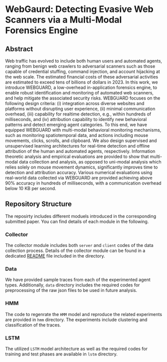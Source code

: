 # WebGaurd: Detecting Evasive Web Scanners via a Multi-Modal Forensics Engine

## Abstract
Web traffic has evolved to include both human users and automated agents, ranging from benign web crawlers to adversarial scanners such as those capable of credential stuffing, command injection, and account hijacking at the web scale. The estimated financial costs of these adversarial activities
are estimated to exceed tens of billions of dollars in 2023.
In this work, we introduce WEBGUARD, a low-overhead in-application forensics engine, to enable robust identification and monitoring of automated web scanners, and help mitigate the associated security risks. WEBGUARD focuses on the following design criteria: (i) integration across diverse
websites and platforms without disrupting user experience, (ii) minimal communication overhead, (iii) capability for realtime detection, e.g., within hundreds of milliseconds, and (iv) attribution capability to identify new behavioral patterns and detect emerging agent categories. To this end, we have
equipped WEBGUARD with multi-modal behavioral monitoring mechanisms, such as monitoring spatiotemporal data, and actions including mouse movements, clicks, scrolls, and clipboard. We also design supervised and unsupervised learning architectures for real-time detection and offline attribution of the human and automated agents, respectively. Information theoretic analysis and empirical evaluations are provided to show that multi-modal data collection and analysis, as opposed to uni-modal analysis which relies solely on mouse movement dynamics, significantly improves time to detection and attribution accuracy. Various numerical evaluations using real-world data collected via WEBGUARD are provided achieving above 90% accuracy in hundreds of milliseconds, with a communication overhead below 10 KB per second.


## Repository Structure
The reposirty includes different moduels introduced in the corresponding submitted paper. You can find details of each module in the following.

### Collector
The collector module includes both `server` and `client` codes of the data collection process. Details of the collector module can be found in a dedicated [README](collector/README.md) file included in the directory.

### Data
We have provided sample traces from each of the experimented agent types. Additionally, `data` directory includes the required codes for preprocessing of the raw json files to be used in future analysis.

### HMM
The code to regenrate the `HMM` model and reproduce the related experiments are provided in `hmm` directory. The experiments include clustering and classification of the traces.

### LSTM
The utilized `LSTM` model architecture as well as the required codes for training and test phases are available in `lstm` directory. 

